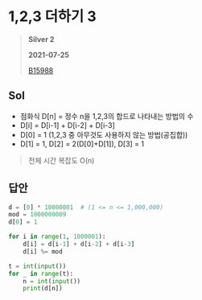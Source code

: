 # 1,2,3 더하기 3
> **Silver 2**
>
> **2021-07-25**
>
> [B15988](https://www.acmicpc.net/problem/15988)

## Sol

* 점화식 D[n] = 정수 n을 1,2,3의 합드로 나타내는 방법의 수
* D[i] = D[i-1] + D[i-2] + D[i-3]
* D[0] = 1 (1,2,3 중 아무것도 사용하지 않는 방법(공집합))
* D[1] = 1, D[2] = 2(D[0]+D[1]), D[3] = 1
> 전체 시간 복잡도 O(n)


## 답안

```python
d = [0] * 10000001  # (1 <= n <= 1,000,000)
mod = 1000000009
d[0] = 1

for i in range(1, 1000001):
    d[i] = d[i-1] + d[i-2] + d[i-3]
    d[i] %= mod

t = int(input())
for _ in range(t):
    n = int(input())
    print(d[n])
```